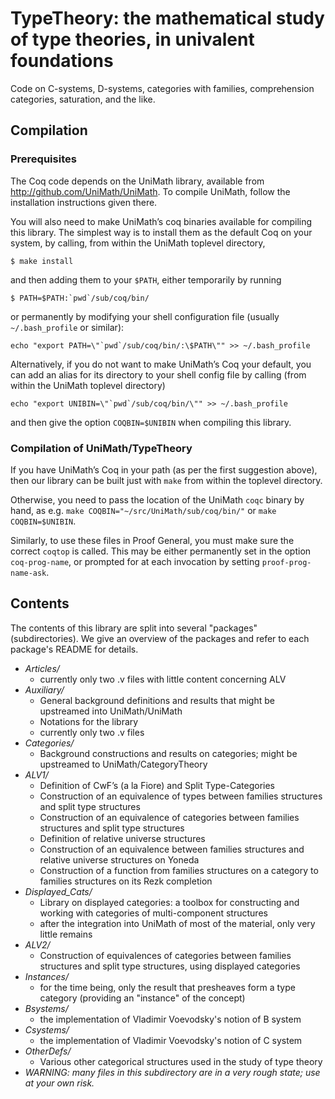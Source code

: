 TypeTheory: the mathematical study of type theories, in univalent foundations
==========

Code  on C-systems, D-systems, categories with families, comprehension categories, saturation, and the like.

Compilation
------------

### Prerequisites

The Coq code depends on the UniMath library, available from http://github.com/UniMath/UniMath.
To compile UniMath, follow the installation instructions given there.

You will also need to make UniMath’s coq binaries available for compiling this library.  The simplest way is to install them as the default Coq on your system, by calling, from within the UniMath toplevel directory,
```
$ make install 
```
and then adding them to your `$PATH`, either temporarily by running
```
$ PATH=$PATH:`pwd`/sub/coq/bin/
```
or permanently by modifying your shell configuration file (usually `~/.bash_profile` or similar):
```
echo "export PATH=\"`pwd`/sub/coq/bin/:\$PATH\"" >> ~/.bash_profile
```

Alternatively, if you do not want to make UniMath’s Coq your default, you can add an alias for its directory to your shell config file by calling (from within the UniMath toplevel directory)
```
echo "export UNIBIN=\"`pwd`/sub/coq/bin/\"" >> ~/.bash_profile
```
and then give the option `COQBIN=$UNIBIN` when compiling this library.

### Compilation of UniMath/TypeTheory

If you have UniMath’s Coq in your path (as per the first suggestion above), then our library can be built just with `make` from within the toplevel directory.

Otherwise, you need to pass the location of the UniMath `coqc` binary by hand, as e.g. `make COQBIN="~/src/UniMath/sub/coq/bin/"` or `make COQBIN=$UNIBIN`.

Similarly, to use these files in Proof General, you must make sure the correct `coqtop` is called.  This may be either permanently set in the option `coq-prog-name`, or prompted for at each invocation by setting `proof-prog-name-ask`.

Contents
--------

The contents of this library are split into several "packages" (subdirectories).
We give an overview of the packages and refer to each package's README for details.

* *Articles/*
  * currently only two .v files with little content concerning ALV
* *Auxiliary/*
  * General background definitions and results that might be upstreamed into UniMath/UniMath
  * Notations for the library
  * currently only two .v files
* *Categories/*
  * Background constructions and results on categories; might be upstreamed to UniMath/CategoryTheory
* *ALV1/*
  * Definition of CwF’s (a la Fiore) and Split Type-Categories
  * Construction of an equivalence of types between families structures and split type structures
  * Construction of an equivalence of categories between families structures and split type structures
  * Definition of relative universe structures
  * Construction of an equivalence between families structures and relative universe structures on Yoneda
  * Construction of a function from families structures on a category to families structures on its Rezk completion
* *Displayed_Cats/*
  * Library on displayed categories: a toolbox for constructing and working with categories of multi-component structures
  * after the integration into UniMath of most of the material, only very little remains
* *ALV2/*
  * Construction of equivalences of categories between families structures and split type structures, using
    displayed categories
* *Instances/*
  * for the time being, only the result that presheaves form a type category (providing an "instance" of the concept)
* *Bsystems/*
  * the implementation of Vladimir Voevodsky's notion of B system
* *Csystems/*
  * the implementation of Vladimir Voevodsky's notion of C system
* *OtherDefs/*
  * Various other categorical structures used in the study of type theory
* *WARNING: many files in this subdirectory are in a very rough state; use at your own risk.*
